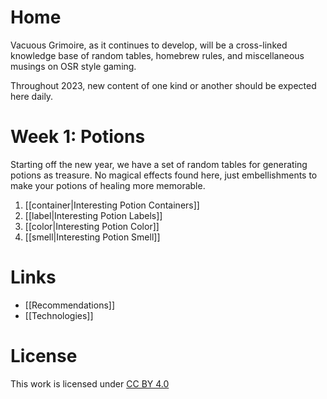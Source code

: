 # Home
Vacuous Grimoire, as it continues to develop, will be a cross-linked knowledge base of random tables, homebrew rules, and miscellaneous musings on OSR style gaming.

Throughout 2023, new content of one kind or another should be expected here daily.

# Week 1: Potions
Starting off the new year, we have a set of random tables for generating potions as treasure. No magical effects found here, just embellishments to make your potions of healing more memorable.

1. [[container|Interesting Potion Containers]]
2. [[label|Interesting Potion Labels]]
3. [[color|Interesting Potion Color]]
4. [[smell|Interesting Potion Smell]]

# Links
- [[Recommendations]]
- [[Technologies]]

# License
This work is licensed under [CC BY 4.0](https://creativecommons.org/licenses/by/4.0/)